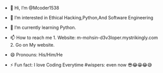 - 👋 Hi, I’m @Mcoder1538
- 👀 I’m interested in Ethical Hacking,Python,And Software Engineering 
- 🌱 I’m currently learning Python.
- 📫 How to reach me 
            1. Website:
                  m-mohsin-d3v3loper.mystrikingly.com
            2. Go on My website.
  
- 😄 Pronouns: His/Him/He
- ⚡ Fun fact: I love Coding Everytime 
                          #wispers: even now 😎😂😁😂😅 
<!---
Mcoder1538/Mcoder1538 is a ✨ special ✨ repository because its `README.md` (this file) appears on your GitHub profile.
You can click the Preview link to take a look at your changes.
--->

